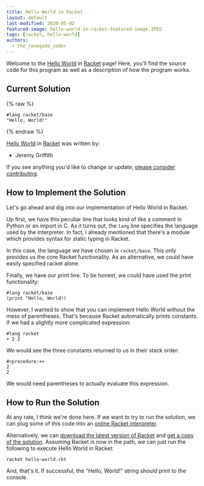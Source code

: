 ```yaml
---
title: Hello World in Racket
layout: default
last-modified: 2020-05-02
featured-image: hello-world-in-racket-featured-image.JPEG
tags: [racket, hello-world]
authors:
  - the_renegade_coder
---
```


Welcome to the [Hello World](https://sampleprograms.io/projects/hello-world) in [Racket](https://sampleprograms.io/languages/racket) page! Here, you'll find the source code for this program as well as a description of how the program works.

## Current Solution

{% raw %}

```racket
#lang racket/base
"Hello, World!"
```

{% endraw %}

[Hello World](https://sampleprograms.io/projects/hello-world) in [Racket](https://sampleprograms.io/languages/racket) was written by:

- Jeremy Griffith

If you see anything you'd like to change or update, [please consider contributing](https://github.com/TheRenegadeCoder/sample-programs).

## How to Implement the Solution

Let's go ahead and dig into our implementation of Hello World in Racket.

Up first, we have this peculiar line that looks kind of like a comment in Python
or an import in C. As it turns out, the `lang` line specifies the language used by
the interpreter. In fact, I already mentioned that there's a module which
provides syntax for static typing in Racket.

In this case, the language we have chosen is `racket/base`. This only provides us
the core Racket functionality. As an alternative, we could have easily specified
racket alone.

Finally, we have our print line. To be honest, we could have used the print
functionality:

```racket
#lang racket/base
(print "Hello, World!)
```

However, I wanted to show that you can implement Hello World without the mess of
parentheses. That's because Racket automatically prints constants. If we had a
slightly more complicated expression:

```racket
#lang racket
+ 2 2
```

We would see the three constants returned to us in their stack order:

```racket
#<procedure:+>
2
2
```

We would need parentheses to actually evaluate this expression.


## How to Run the Solution

At any rate, I think we're done here. If we want to try to run the solution, we
can plug some of this code into an [online Racket interpreter][1].

Alternatively, we can [download the latest version of Racket][2] and [get a copy of
the solution][3]. Assuming Racket is now in the path, we can just run the following
to execute Hello World in Racket:

```shell
racket hello-world.rkt
```

And, that's it. If successful, the "Hello, World!" string should print to the console.

[1]: https://onecompiler.com/racket/
[2]: https://download.racket-lang.org/
[3]: https://github.com/TheRenegadeCoder/sample-programs/blob/main/archive/r/racket/hello-world.rkt
